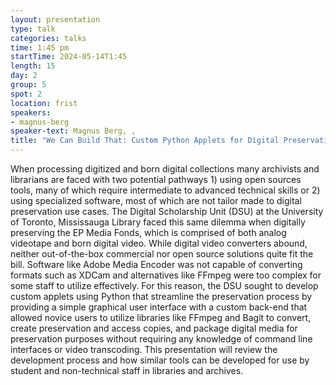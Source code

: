 ```yaml
---
layout: presentation
type: talk
categories: talks
time: 1:45 pm
startTime: 2024-05-14T1:45
length: 15
day: 2
group: 5
spot: 2
location: frist
speakers:
- magnus-berg
speaker-text: Magnus Berg, , 
title: "We Can Build That: Custom Python Applets for Digital Preservation Processing"
---
```

When processing digitized and born digital collections many archivists and librarians are faced with two potential pathways 1) using open sources tools, many of which require intermediate to advanced technical skills or 2) using specialized software, most of which are not tailor made to digital preservation use cases. The Digital Scholarship Unit (DSU) at the University of Toronto, Mississauga Library faced this same dilemma when digitally preserving the EP Media Fonds, which is comprised of both analog videotape and born digital video. While digital video converters abound, neither out-of-the-box commercial nor open source solutions quite fit the bill. Software like Adobe Media Encoder was not capable of converting formats such as XDCam and alternatives like FFmpeg were too complex for some staff to utilize effectively. For this reason, the DSU sought to develop custom applets using Python that streamline the preservation process by providing a simple graphical user interface with a custom back-end that allowed novice users to utilize libraries like FFmpeg and Bagit to convert, create preservation and access copies, and package digital media for preservation purposes without requiring any knowledge of command line interfaces or video transcoding. This presentation will review the development process and how similar tools can be developed for use by student and non-technical staff in libraries and archives. 
